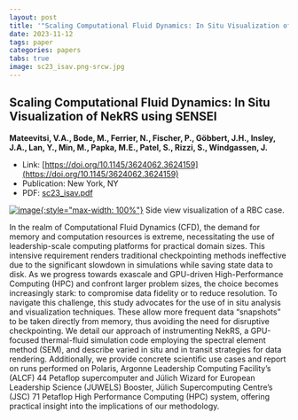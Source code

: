 ```yaml
---
layout: post
title: '"Scaling Computational Fluid Dynamics: In Situ Visualization of NekRS using SENSEI"'
date: 2023-11-12
tags: paper
categories: papers
tabs: true
image: sc23_isav.png-srcw.jpg
---
```


## Scaling Computational Fluid Dynamics: In Situ Visualization of NekRS using SENSEI
**Mateevitsi, V.A., Bode, M., Ferrier, N., Fischer, P., Göbbert, J.H., Insley, J.A., Lan, Y., Min, M., Papka, M.E., Patel, S., Rizzi, S., Windgassen, J.**
- Link: [https://doi.org/10.1145/3624062.3624159](https://doi.org/10.1145/3624062.3624159)
- Publication: New York, NY
- PDF: [sc23_isav.pdf](/documents/sc23_isav.pdf)


[![image](https://www.evl.uic.edu/output/originals/sc23_isav.png-srcw.jpg){:style="max-width: 100%"}](https://www.evl.uic.edu/output/originals/sc23_isav.png-srcw.jpg)
Side view visualization of a RBC case.

In the realm of Computational Fluid Dynamics (CFD), the demand for memory and computation resources is extreme, necessitating the use of leadership-scale computing platforms for practical domain sizes. This intensive requirement renders traditional checkpointing methods ineffective due to the significant slowdown in simulations while saving state data to disk. As we progress towards exascale and GPU-driven High-Performance Computing (HPC) and confront larger problem sizes, the choice becomes increasingly stark: to compromise data fidelity or to reduce resolution. To navigate this challenge, this study advocates for the use of in situ analysis and visualization techniques. These allow more frequent data &ldquo;snapshots&rdquo; to be taken directly from memory, thus avoiding the need for disruptive checkpointing. We detail our approach of instrumenting NekRS, a GPU-focused thermal-fluid simulation code employing the spectral element method (SEM), and describe varied in situ and in transit strategies for data rendering. Additionally, we provide concrete scientific use cases and report on runs performed on Polaris, Argonne Leadership Computing Facility’s (ALCF) 44 Petaflop supercomputer and Jülich Wizard for European Leadership Science (JUWELS) Booster, Jülich Supercomputing Centre’s (JSC) 71 Petaflop High Performance Computing (HPC) system, offering practical insight into the implications of our methodology.